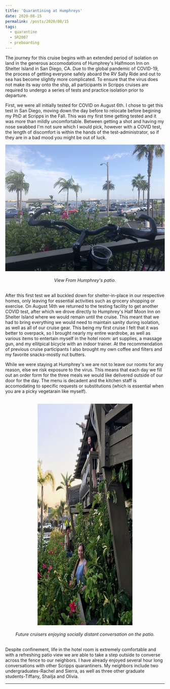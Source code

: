 ```yaml
---
title: 'Quarantining at Humphreys'
date: 2020-08-15
permalink: /posts/2020/08/15
tags:
  - quarantine
  - SR2007
  - preboarding
---
```

The journey for this cruise begins with an extended period of isolation on land in the generous accomodations of Humphrey's Halfmoon Inn on Shelter Island in San Diego, CA. Due to the global pandemic of COVID-19, the process of getting everyone safely aboard the RV Sally Ride and out to sea has become slightly more complicated. To ensure that the virus does not make its way onto the ship, all participants in Scripps cruises are required to undergo a series of tests and practice isolation prior to departure.

First, we were all initially tested for COVID on August 6th. I chose to get this test in San Diego, moving down the day before to relocate before begining my PhD at Scripps in the Fall. This was my first time getting tested and it was more than mildly uncomfortable. Between getting a shot and having my nose swabbed I'm not sure which I would pick, however with a COVID test, the length of discomfort is within the hands of the test-administrator, so if they are in a bad mood you might be out of luck.
<br>
<center>
    <div>
        <img src="/images/sr2007bp1_2.JPG" width="600" height="400"/>
    </div>
    <br>
    <i>View From Humphrey's patio.</i>
</center>
<br>


After this first test we all buckled down for shelter-in-place in our respective homes, only leaving for essential activities such as grocery shopping or exercise. On August 14th we returned to the testing facility to get another COVID test, after which we drove directly to Humphrey's Half Moon Inn on Shelter Island where we would remain until the cruise. This meant that we had to bring everything we would need to maintain sanity during isolation, as well as all of our cruise gear. This being my first cruise I felt that it was better to overpack, so I brought nearly my entire wardrobe, as well as various items to entertain myself in the hotel room: art supplies, a massage gun, and my ellitpical bicycle with an indoor trainer. At the recommendation of previous cruise participants I also brought my own coffee and filters and my favorite snacks-mostly nut butters.

While we were staying at Humphrey's we are not to leave our rooms for any reason, else we risk exposure to the virus. This means that each day we fill out an order form for the three meals we would like delivered outside of our door for the day. The menu is decadent and the kitchen staff is accomodating to specific requests or substitutions (which is essential when you are a picky vegetarain like myself). 

<br>
<center>
    <div>
        <img src="/images/quarantine_humphreys.jpg" width="300" height="700"/>
    </div>
    <br>
    <i>Future cruisers enjoying socially distant conversation on the patio. </i>
</center>
<br>

Despite confinement, life in the hotel room is extremely comfortable and with a refreshing patio view we are able to take a step outside to converse across the fence to our neighbors. I have already enjoyed several hour long conversations with other Scripps quarantiners. My neighbors include two undergraduates-Rachel and Sierra, as well as three other graduate students-Tiffany, Shailja and Olivia. 

------